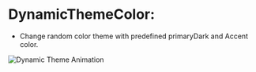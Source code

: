 # DynamicThemeColor:

- Change random color theme with predefined primaryDark and Accent color.

![Dynamic Theme Animation](https://github.com/RumitPatel/DynamicThemeColor/blob/assets/dynamic-colors.gif?raw=true)
